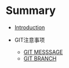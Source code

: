 # Summary

* [Introduction](README.md)

* GIT注意事项
    * [GIT MESSSAGE](git/msg.md)
    * [GIT BRANCH](git/branch.md)